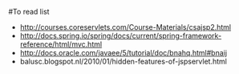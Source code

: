 #To read list

- http://courses.coreservlets.com/Course-Materials/csajsp2.html
- http://docs.spring.io/spring/docs/current/spring-framework-reference/html/mvc.html
- http://docs.oracle.com/javaee/5/tutorial/doc/bnahq.html#bnaij
- balusc.blogspot.nl/2010/01/hidden-features-of-jspservlet.html
